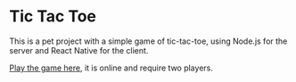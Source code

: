 Tic Tac Toe
=========

This is a pet project with a simple game of tic-tac-toe, using Node.js for the server and React Native for the client. 

[Play the game here](http://tic-tac-toe.clu.by/), it is online and require two players.
